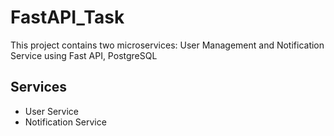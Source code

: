 # FastAPI_Task

This project contains two microservices: User Management and Notification Service using Fast API, PostgreSQL

## Services
- User Service
- Notification Service